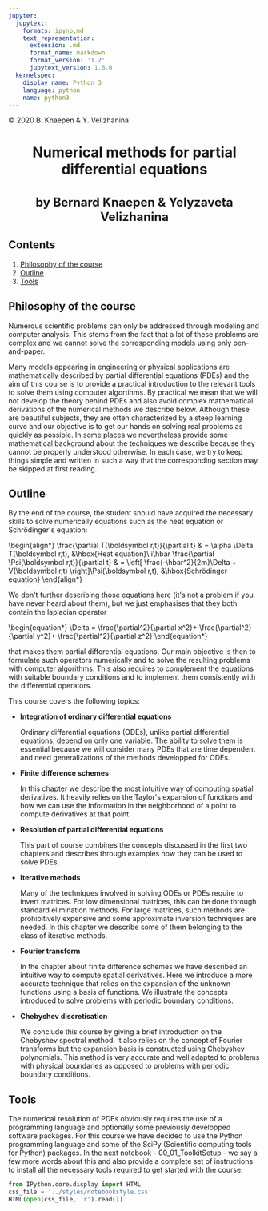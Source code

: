 ```yaml
---
jupyter:
  jupytext:
    formats: ipynb,md
    text_representation:
      extension: .md
      format_name: markdown
      format_version: '1.2'
      jupytext_version: 1.6.0
  kernelspec:
    display_name: Python 3
    language: python
    name: python3
---
```


<div class="copyright" property="vk:rights">&copy;
  <span property="vk:dateCopyrighted">2020</span>
  <span property="vk:publisher">B. Knaepen & Y. Velizhanina</span>
</div>
<h1 style="text-align: center">Numerical methods for partial differential equations</h1>
<h1 style="text-align: center; font-size:18pt;  ">by Bernard Knaepen & Yelyzaveta Velizhanina</h1>


<h2 class="nocount">Contents</h2>

1. [Philosophy of the course](#Philosophy-of-the-course)
2. [Outline](#Outline)
3. [Tools](#Tools)


## Philosophy of the course


Numerous scientific problems can only be addressed through modeling and computer analysis. This stems from the fact that a lot of these problems are complex and we cannot solve the corresponding models using only pen-and-paper.

Many models appearing in engineering or physical applications are mathematically described by partial differential equations (PDEs) and the aim of this course is to provide a practical introduction to the relevant tools to solve them using computer algortihms. By practical we mean that we will not develop the theory behind PDEs and also avoid complex mathematical derivations of the numerical methods we describe below. Although these are beautiful subjects, they are often characterized by a steep learning curve and our objective is to get our hands on solving real problems as quickly as possible. In some places we nevertheless provide some mathematical background about the techniques we describe because they cannot be properly understood otherwise. In each case, we try to keep things simple and written in such a way that the corresponding section may be skipped at first reading.


## Outline


By the end of the course, the student should have acquired the necessary skills to solve numerically equations such as the heat equation or Schrödinger's equation:  

\begin{align*}
\frac{\partial T(\boldsymbol r,t)}{\partial t}  & = \alpha \Delta T(\boldsymbol r,t), &\hbox{Heat equation}\\
i\hbar \frac{\partial \Psi(\boldsymbol r,t)}{\partial t} & = \left[ \frac{-\hbar^2}{2m}\Delta + V(\boldsymbol r,t) \right]\Psi(\boldsymbol r,t), &\hbox{Schrödinger equation}
\end{align*}

We don't further describing those equations here (it's not a problem if you have never heard about them), but we just emphasises that they both contain the laplacian operator

\begin{equation*}
 \Delta = \frac{\partial^2}{\partial x^2}+ \frac{\partial^2}{\partial y^2}+ \frac{\partial^2}{\partial z^2}
\end{equation*}

that makes them partial differential equations. Our main objective is then to formulate such operators numerically and to solve the resulting problems with computer algorithms. This also requires to complement the equations with suitable boundary conditions and to implement them consistently with the differential operators.

This course covers the following topics:

* **Integration of ordinary differential equations**

    Ordinary differential equations (ODEs), unlike partial differential equations, depend on only one variable. The ability to solve them is essential because we will consider many PDEs that are time dependent and need generalizations of the methods developped for ODEs.
    
* **Finite difference schemes**

    In this chapter we describe the most intuitive way of computing spatial derivatives. It heavily relies on the Taylor's expansion of functions and how we can use the information in the neighborhood of a point to compute derivatives at that point.
    
* **Resolution of partial differential equations**

    This part of course combines the concepts discussed in the first two chapters and describes through examples how they can be used to solve PDEs.
    
* **Iterative methods**
    
    Many of the techniques involved in solving ODEs or PDEs require to invert matrices. For low dimensional matrices, this can be done through standard elimination methods. For large matrices, such methods are prohibitively expensive and some approximate inversion techniques are needed. In this chapter we describe some of them belonging to the class of iterative methods.

* **Fourier transform**
    
    In the chapter about finite difference schemes we have described an intuitive way to compute spatial derivatives. Here we introduce a more accurate technique that relies on the expansion of the unknown functions using a basis of functions. We illustrate the concepts introduced to solve problems with periodic boundary conditions.
    
* **Chebyshev discretisation**
    
    We conclude this course by giving a brief introduction on the Chebyshev spectral method. It also relies on the concept of Fourier transforms but the expansion basis is constructed using Chebyshev polynomials. This method is very accurate and well adapted to problems with physical boundaries as opposed to problems with periodic boundary conditions.


<h2 id="Tools">Tools</h2>


The numerical resolution of PDEs obviously requires the use of a programming language and optionally some previously developped software packages. For this course we have decided to use the Python programming language and some of the SciPy (Scientific computing tools for Python) packages. In the next notebook - 00_01_ToolkitSetup - we say a few more words about this and also provide a complete set of instructions to install all the necessary tools required to get started with the course.

```python
from IPython.core.display import HTML
css_file = '../styles/notebookstyle.css'
HTML(open(css_file, 'r').read())
```

```python

```
